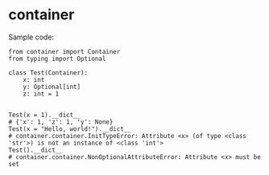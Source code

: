 # container

Sample code:
    
    from container import Container
    from typing import Optional

    class Test(Container):
        x: int
        y: Optional[int]
        z: int = 1


    Test(x = 1).__dict__
    # {'x': 1, 'z': 1, 'y': None}
    Test(x = "Hello, world!").__dict__
    # container.container.InitTypeError: Attribute <x> (of type <class 'str'>) is not an instance of <class 'int'>
    Test().__dict__
    # container.container.NonOptionalAttributeError: Attribute <x> must be set